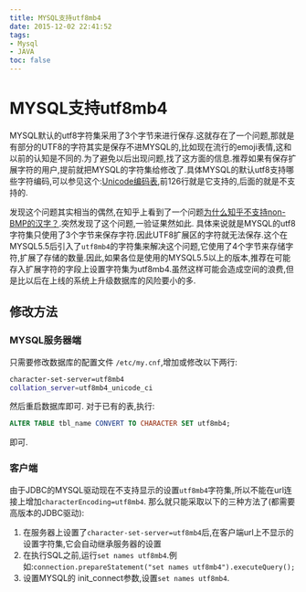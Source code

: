 ```yaml
---
title: MYSQL支持utf8mb4
date: 2015-12-02 22:41:52
tags:
- Mysql
- JAVA
toc: false
---
```


# MYSQL支持utf8mb4

MYSQL默认的utf8字符集采用了3个字节来进行保存.这就存在了一个问题,那就是有部分的UTF8的字符其实是保存不进MYSQL的,比如现在流行的emoji表情,这和以前的认知是不同的.为了避免以后出现问题,找了这方面的信息.推荐如果有保存扩展字符的用户,提前就把MYSQL的字符集给修改了.具体MYSQL的默认utf8支持哪些字符编码,可以参见这个:[Unicode编码表](http://witmax.cn/unicode-list.html),前126行就是它支持的,后面的就是不支持的.

发现这个问题其实相当的偶然,在知乎上看到了一个问题[为什么知乎不支持non-BMP的汉字？](http://www.zhihu.com/question/35901422/answer/64960598).突然发现了这个问题,一验证果然如此.
具体来说就是MYSQL的utf8字符集只使用了3个字节来保存字符.因此UTF8扩展区的字符就无法保存.这个在MYSQL5.5后引入了`utf8mb4`的字符集来解决这个问题,它使用了4个字节来存储字符,扩展了存储的数量.因此,如果各位是使用的MYSQL5.5以上的版本,推荐在可能存入扩展字符的字段上设置字符集为utf8mb4.虽然这样可能会造成空间的浪费,但是比以后在上线的系统上升级数据库的风险要小的多.

<!--more-->

## 修改方法
### MYSQL服务器端
只需要修改数据库的配置文件 `/etc/my.cnf`,增加或修改以下两行:

```bash
character-set-server=utf8mb4 
collation_server=utf8mb4_unicode_ci
```
然后重启数据库即可.
对于已有的表,执行:

```sql
ALTER TABLE tbl_name CONVERT TO CHARACTER SET utf8mb4;
```
即可.

### 客户端
由于JDBC的MYSQL驱动现在不支持显示的设置`utf8mb4`字符集,所以不能在url连接上增加`characterEncoding=utf8mb4`.
那么就只能采取以下的三种方法了(都需要高版本的JDBC驱动):

1. 在服务器上设置了`character-set-server=utf8mb4`后,在客户端url上不显示的设置字符集,它会自动继承服务器的设置
2. 在执行SQL之前,运行`set names utf8mb4`.例如:`connection.prepareStatement("set names utf8mb4").executeQuery();`
3. 设置MYSQL的 init_connect参数,设置`set names utf8mb4`.


